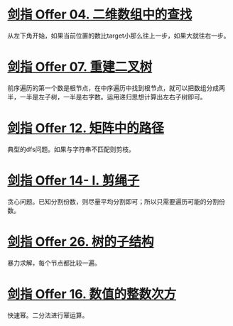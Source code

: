 # [剑指 Offer 04. 二维数组中的查找](https://leetcode-cn.com/problems/er-wei-shu-zu-zhong-de-cha-zhao-lcof/)

从左下角开始，如果当前位置的数比target小那么往上一步，如果大就往右一步。

# [剑指 Offer 07. 重建二叉树](https://leetcode-cn.com/problems/zhong-jian-er-cha-shu-lcof/)

前序遍历的第一个数是根节点，在中序遍历中找到根节点，就可以把数组分成两半，一半是左子树，一半是右字数。运用递归思想计算出左右子树即可。

# [剑指 Offer 12. 矩阵中的路径](https://leetcode-cn.com/problems/ju-zhen-zhong-de-lu-jing-lcof/)

典型的dfs问题。如果与字符串不匹配则剪枝。

# [剑指 Offer 14- I. 剪绳子](https://leetcode-cn.com/problems/jian-sheng-zi-lcof/)

贪心问题。已知分割份数，则尽量平均分割即可；所以只需要遍历可能的分割份数。

# [剑指 Offer 26. 树的子结构](https://leetcode-cn.com/problems/shu-de-zi-jie-gou-lcof/)

暴力求解，每个节点都比较一遍。

# [剑指 Offer 16. 数值的整数次方](https://leetcode-cn.com/problems/shu-zhi-de-zheng-shu-ci-fang-lcof/)

快速幂。二分法进行幂运算。
